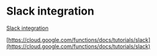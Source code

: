 # Slack integration

[Slack integration](%20https://hackernoon.com/firebase-cloud-functions-slack-webhooks-ca008ac29abe%20)

[https://cloud.google.com/functions/docs/tutorials/slack](https://cloud.google.com/functions/docs/tutorials/slack)

